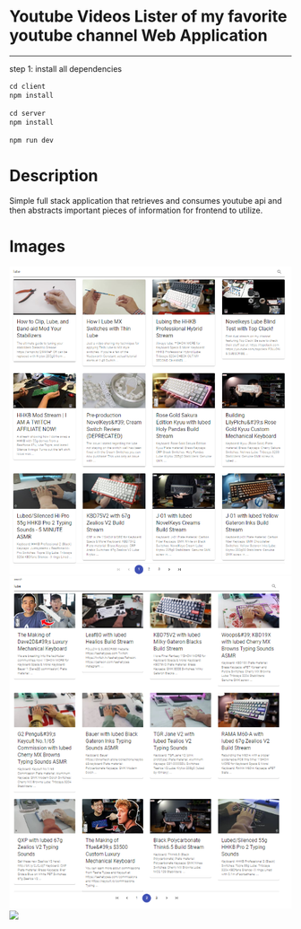 # Youtube Videos Lister of my favorite youtube channel Web Application

---

step 1: install all dependencies

```
cd client
npm install

cd server
npm install

npm run dev
```

# Description

Simple full stack application that retrieves and consumes youtube api and then abstracts important pieces of information for frontend to utilize.

# Images

![](images/step_1.png)
![](images/step_2.png)
![](images/Rendering_Modal)
